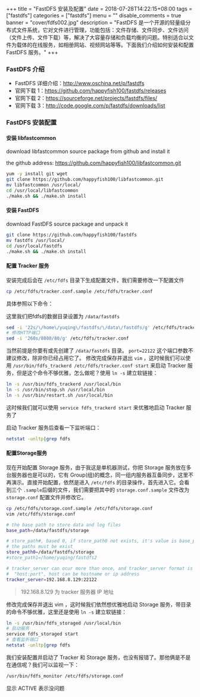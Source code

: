 +++
title = "FastDFS 安装及配置"
date = 2018-07-28T14:22:15+08:00
tags = ["fastdfs"]
categories = ["fastdfs"]
menu = ""
disable_comments = true
banner = "cover/fdfs002.jpg"
description = "FastDFS 是一个开源的轻量级分布式文件系统，它对文件进行管理，功能包括：文件存储、文件同步、文件访问（文件上传、文件下载）等，解决了大容量存储和负载均衡的问题。特别适合以文件为载体的在线服务，如相册网站、视频网站等等。下面我们介绍如何安装和配置 FastDFS 服务。"
+++

### FastDFS 介绍
- FastDFS 详细介绍：<http://www.oschina.net/p/fastdfs>
- 官网下载 1：<https://github.com/happyfish100/fastdfs/releases>
- 官网下载 2：<https://sourceforge.net/projects/fastdfs/files/>
- 官网下载 3：<http://code.google.com/p/fastdfs/downloads/list>

### FastDFS 安装配置

#### 安装 libfastcommon
download libfastcommon source package from github and install it

the github address: <https://github.com/happyfish100/libfastcommon.git>

```bash
yum -y install git wget
git clone https://github.com/happyfish100/libfastcommon.git
mv libfastcommon /usr/local/
cd /usr/local/libfastcommon
./make.sh && ./make.sh install
```
#### 安装 FastDFS
download FastDFS source package and unpack it

```bash
git clone https://github.com/happyfish100/fastdfs
mv fastdfs /usr/local/
cd /usr/local/fastdfs
./make.sh && ./make.sh install
```
#### 配置 Tracker 服务
安装完成后会在 `/etc/fdfs` 目录下生成配置文件，我们需要修改一下配置文件

```bash
cp /etc/fdfs/tracker.conf.sample /etc/fdfs/tracker.conf
```
具体参照以下命令：

这里我们把fdfs的数据目录设置为 `/data/fastdfs`

```bash
sed -i '22s/\/home\/yuqing\/fastdfs/\/data\/fastdfs/g' /etc/fdfs/tracker.conf
# 修改HTTP端口
sed -i '260s/8080/80/g' /etc/fdfs/tracker.conf
```
当然前提是你要有或先创建了 `/data/fastdfs` 目录。 `port=22122` 这个端口参数不建议修改，除非你已经占用它了。
修改完成保存并退出 `vim` ，这时候我们可以使用 `/usr/bin/fdfs_trackerd /etc/fdfs/tracker.conf start` 来启动  Tracker 服务，但是这个命令不够优雅，怎么做呢？使用 `ln -s` 建立软链接：

```bash
ln -s /usr/bin/fdfs_trackerd /usr/local/bin
ln -s /usr/bin/stop.sh /usr/local/bin
ln -s /usr/bin/restart.sh /usr/local/bin
```
这时候我们就可以使用 `service fdfs_trackerd start` 来优雅地启动 Tracker 服务了

启动 Tracker 服务后查看一下监听端口：

```bash
netstat -unltp|grep fdfs
```
#### 配置Storage服务
现在开始配置 Storage 服务，由于我这是单机器测试，你把 Storage 服务放在多台服务器也是可以的，它有 Group(组)的概念，同一组内服务器互备同步，这里不再演示。直接开始配置，依然是进入 `/etc/fdfs` 的目录操作，首先进入它。会看到三个 `.sample`后缀的文件，我们需要把其中的 `storage.conf.sample` 文件改为 `storage.conf` 配置文件并修改它。

```bash
cp /etc/fdfs/storage.conf.sample /etc/fdfs/storage.conf
vim /etc/fdfs/storage.conf
```

```bash
# the base path to store data and log files
base_path=/data/fastdfs/storage

# store_path#, based 0, if store_path0 not exists, it's value is base_path
# the paths must be exist
store_path0=/data/fastdfs/storage
#store_path1=/home/yuqing/fastdfs2

# tracker_server can ocur more than once, and tracker_server format is
#  "host:port", host can be hostname or ip address
tracker_server=192.168.8.129:22122
```
> 192.168.8.129 为 tracker 服务器 IP 地址

修改完成保存并退出 vim ，这时候我们依然想优雅地启动 Storage 服务，带目录的命令不够优雅，这里还是使用 `ln -s` 建立软链接：

```bash
ln -s /usr/bin/fdfs_storaged /usr/local/bin
# 启动服务
service fdfs_storaged start
# 查看监听端口
netstat -unltp|grep fdfs
```
我们安装配置并启动了 Tracker 和 Storage 服务，也没有报错了。那他俩是不是在通信呢？我们可以监视一下：

```bash
/usr/bin/fdfs_monitor /etc/fdfs/storage.conf
```
显示 ACTIVE 表示没问题